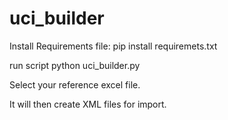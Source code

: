 # uci_builder
Install Requirements file:
pip install requiremets.txt

run script python uci_builder.py

Select your reference excel file.

It will then create XML files for import. 
